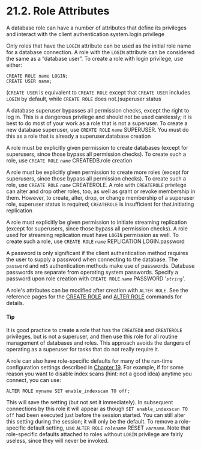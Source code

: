 # 21.2. Role Attributes

A database role can have a number of attributes that define its privileges and interact with the client authentication system.login privilege

Only roles that have the `LOGIN` attribute can be used as the initial role name for a database connection. A role with the `LOGIN` attribute can be considered the same as a “database user”. To create a role with login privilege, use either:

```text
CREATE ROLE name LOGIN;
CREATE USER name;
```

\(`CREATE USER` is equivalent to `CREATE ROLE` except that `CREATE USER` includes `LOGIN` by default, while `CREATE ROLE` does not.\)superuser status

A database superuser bypasses all permission checks, except the right to log in. This is a dangerous privilege and should not be used carelessly; it is best to do most of your work as a role that is not a superuser. To create a new database superuser, use `CREATE ROLE` _`name`_ SUPERUSER. You must do this as a role that is already a superuser.database creation

A role must be explicitly given permission to create databases \(except for superusers, since those bypass all permission checks\). To create such a role, use `CREATE ROLE` _`name`_ CREATEDB.role creation

A role must be explicitly given permission to create more roles \(except for superusers, since those bypass all permission checks\). To create such a role, use `CREATE ROLE` _`name`_ CREATEROLE. A role with `CREATEROLE` privilege can alter and drop other roles, too, as well as grant or revoke membership in them. However, to create, alter, drop, or change membership of a superuser role, superuser status is required; `CREATEROLE` is insufficient for that.initiating replication

A role must explicitly be given permission to initiate streaming replication \(except for superusers, since those bypass all permission checks\). A role used for streaming replication must have `LOGIN` permission as well. To create such a role, use `CREATE ROLE` _`name`_ REPLICATION LOGIN.password

A password is only significant if the client authentication method requires the user to supply a password when connecting to the database. The `password` and `md5` authentication methods make use of passwords. Database passwords are separate from operating system passwords. Specify a password upon role creation with `CREATE ROLE` _`name`_ PASSWORD '_`string`_'.

A role's attributes can be modified after creation with `ALTER ROLE`. See the reference pages for the [CREATE ROLE](https://www.postgresql.org/docs/12/sql-createrole.html) and [ALTER ROLE](https://www.postgresql.org/docs/12/sql-alterrole.html) commands for details.

#### Tip

It is good practice to create a role that has the `CREATEDB` and `CREATEROLE` privileges, but is not a superuser, and then use this role for all routine management of databases and roles. This approach avoids the dangers of operating as a superuser for tasks that do not really require it.

A role can also have role-specific defaults for many of the run-time configuration settings described in [Chapter 19](https://www.postgresql.org/docs/12/runtime-config.html). For example, if for some reason you want to disable index scans \(hint: not a good idea\) anytime you connect, you can use:

```text
ALTER ROLE myname SET enable_indexscan TO off;
```

This will save the setting \(but not set it immediately\). In subsequent connections by this role it will appear as though `SET enable_indexscan TO off` had been executed just before the session started. You can still alter this setting during the session; it will only be the default. To remove a role-specific default setting, use `ALTER ROLE` _`rolename`_ RESET _`varname`_. Note that role-specific defaults attached to roles without `LOGIN` privilege are fairly useless, since they will never be invoked.

